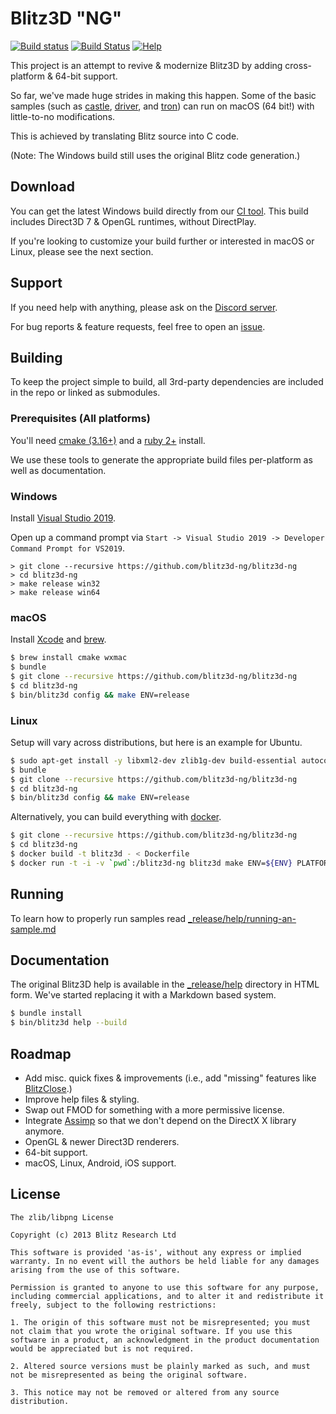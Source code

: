 # Blitz3D "NG"
[![Build status](https://ci.appveyor.com/api/projects/status/ww8qjywqm6rb5rnu/branch/master?svg=true)](https://ci.appveyor.com/project/kfprimm/blitz3d-ng-gj3xh/branch/master)
[![Build Status](https://travis-ci.org/blitz3d-ng/blitz3d-ng.svg?branch=master)](https://travis-ci.org/blitz3d-ng/blitz3d-ng)
[![Help](https://img.shields.io/badge/help-discord-7289DA.svg?logo=discord)](https://discord.gg/E6kTHXn)

This project is an attempt to revive & modernize Blitz3D by adding cross-platform & 64-bit support.

So far, we've made huge strides in making this happen. Some of the basic samples (such as [castle](_release/samples/mak/castle), [driver](_release/samples/driver), and [tron](_release/samples/mak/tron)) can run on macOS (64 bit!) with little-to-no modifications.

This is achieved by translating Blitz source into C code.

(Note: The Windows build still uses the original Blitz code generation.)

## Download

You can get the latest Windows build directly from our [CI tool](https://ci.appveyor.com/api/projects/kfprimm/blitz3d-ng-gj3xh/artifacts/release.zip?branch=master&job=Environment:%20TOOLSET=vs2019;%20Configuration:%20release;%20Platform:%20win32). This build includes Direct3D 7 & OpenGL runtimes, without DirectPlay.

If you're looking to customize your build further or interested in macOS or Linux, please see the next section.

## Support

If you need help with anything, please ask on the [Discord server](https://discord.gg/E6kTHXn).

For bug reports & feature requests, feel free to open an [issue](https://github.com/blitz3d-ng/blitz3d-ng/issues).

## Building

To keep the project simple to build, all 3rd-party dependencies are included in the repo or linked as submodules.

### Prerequisites (All platforms)

You'll need [cmake (3.16+)](https://cmake.org/download/) and a [ruby 2+](https://www.ruby-lang.org/en/) install.

We use these tools to generate the appropriate build files per-platform as well as documentation.

### Windows

Install [Visual Studio 2019](https://www.visualstudio.com/vs/community/).

Open up a command prompt via `Start -> Visual Studio 2019 -> Developer Command Prompt for VS2019`.

```
> git clone --recursive https://github.com/blitz3d-ng/blitz3d-ng
> cd blitz3d-ng
> make release win32
> make release win64
```

### macOS

Install [Xcode](https://developer.apple.com/xcode/) and [brew](http://brew.sh/).

```bash
$ brew install cmake wxmac
$ bundle
$ git clone --recursive https://github.com/blitz3d-ng/blitz3d-ng
$ cd blitz3d-ng
$ bin/blitz3d config && make ENV=release
```

### Linux

Setup will vary across distributions, but here is an example for Ubuntu.

```bash
$ sudo apt-get install -y libxml2-dev zlib1g-dev build-essential autoconf libtool gettext autopoint gperf cmake clang libwxgtk3.0-gtk3-dev libxrandr-dev libxinerama-dev libxcursor-dev uuid-dev libfontconfig1-dev
$ bundle
$ git clone --recursive https://github.com/blitz3d-ng/blitz3d-ng
$ cd blitz3d-ng
$ bin/blitz3d config && make ENV=release
```

Alternatively, you can build everything with [docker](https://docker.io).

```bash
$ git clone --recursive https://github.com/blitz3d-ng/blitz3d-ng
$ cd blitz3d-ng
$ docker build -t blitz3d - < Dockerfile
$ docker run -t -i -v `pwd`:/blitz3d-ng blitz3d make ENV=${ENV} PLATFORM=linux
```

## Running

To learn how to properly run samples read [\_release/help/running-an-sample.md](_release/help/running-an-sample.md)

## Documentation

The original Blitz3D help is available in the [\_release/help](_release/help) directory in HTML form. We've started replacing it with a Markdown based system.

```bash
$ bundle install
$ bin/blitz3d help --build
```

## Roadmap

- Add misc. quick fixes & improvements (i.e., add "missing" features like [BlitzClose](http://www.blitzbasic.com/codearcs/codearcs.php?code=832).)
- Improve help files & styling.
- Swap out FMOD for something with a more permissive license.
- Integrate [Assimp](http://www.assimp.org/) so that we don't depend on the DirectX X library anymore.
- OpenGL & newer Direct3D renderers.
- 64-bit support.
- macOS, Linux, Android, iOS support.

## License

```
The zlib/libpng License

Copyright (c) 2013 Blitz Research Ltd

This software is provided 'as-is', without any express or implied warranty. In no event will the authors be held liable for any damages arising from the use of this software.

Permission is granted to anyone to use this software for any purpose, including commercial applications, and to alter it and redistribute it freely, subject to the following restrictions:

1. The origin of this software must not be misrepresented; you must not claim that you wrote the original software. If you use this software in a product, an acknowledgment in the product documentation would be appreciated but is not required.

2. Altered source versions must be plainly marked as such, and must not be misrepresented as being the original software.

3. This notice may not be removed or altered from any source distribution.
```
